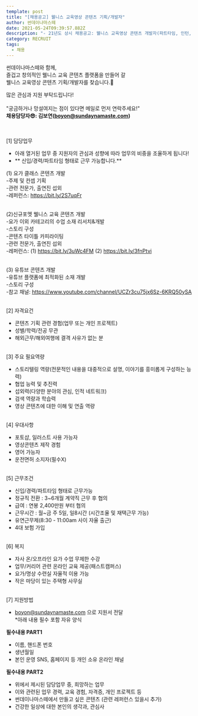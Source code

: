 ```yaml
---
template: post
title: "[채용공고] 웰니스 교육영상 콘텐츠 기획/개발자"
author: 썬데이나마스떼
date: 2021-05-24T09:39:57.882Z
description: "- 21년도 상시 채용공고: 웰니스 교육영상 콘텐츠 개발자(파트타임, 인턴, 신입, 경력)"
category: RECRUIT
tags:
  - 채용
---
```

썬데이나마스떼와 함께,\
즐겁고 창의적인 웰니스 교육 콘텐츠 플랫폼을 만들어 갈\
웰니스 교육영상 콘텐츠 기획/개발자를 찾습니다.🛶

많은 관심과 지원 부탁드립니다!\
\
"궁금하거나 망설여지는 점이 있다면 메일로 먼저 연락주세요!"\
**채용담당자😎: 김보연(boyon@sundaynamaste.com)**

\
\
\[1] 담당업무
- 아래 열거된 업무 중 지원자의 관심과 성향에 따라 업무의 비중을 조율하게 됩니다!
- ** 신입/경력/파트타임 형태로 근무 가능합니다.**


(1) 요가 클래스 콘텐츠 개발\
-주제 및 컨셉 기획\
-관련 전문가, 출연진 섭외\
-레퍼런스: https://bit.ly/2S7uqFr

\
(2)신규포멧 웰니스 교육 콘텐츠 개발\
-요가 이외 카테고리의 수업 소재 리서치&개발\
-스토리 구성\
-콘텐츠 타이틀 카피라이팅\
-관련 전문가, 출연진 섭외\
-레퍼런스: (1) https://bit.ly/3uWc4FM (2) https://bit.ly/3fnPtvi

\
(3) 유튜브 콘텐츠 개발\
-유튜브 플랫폼에 최적화된 소재 개발\
-스토리 구성\
-참고 채널: https://www.youtube.com/channel/UCZr3cu75jx6Sz-6KRQ50ySA

\
\[2] 자격요건
- 콘텐츠 기획 관련 경험(업무 또는 개인 프로젝트)
- 성별/학력/전공 무관
- 해외근무/해외여행에 결격 사유가 없는 분

\
\[3] 주요 필요역량
- 스토리텔링 역량(전문적인 내용을 대중적으로 설명, 이야기를 흥미롭게 구성하는 능력)
- 협업 능력 및 추진력
- 섭외력(다양한 분야의 관심, 인적 네트워크)
- 검색 역량과 학습력
- 영상 콘텐츠에 대한 이해 및 연출 역량

\
\[4] 우대사항
- 포토샵, 일러스트 사용 가능자
- 영상콘텐츠 제작 경험
- 영어 가능자
- 운전면허 소지자(필수X)

\
\[5] 근무조건
- 신입/경력/파트타임 형태로 근무가능
- 정규직 전환 : 3~6개월 계약직 근무 후 협의
- 급여 : 연봉 2,400만원 부터 협의
- 근무시간 : 월~금 주 5일, 일8시간 (시간조율 및 재택근무 가능) 
- 유연근무제(8:30 - 11:00am 사이 자율 출근)
- 4대 보험 가입

\
\[6] 복지
- 자사 온/오프라인 요가 수업 무제한 수강
- 업무/커리어 관련 온라인 교육 제공(패스트캠퍼스)
- 요가/명상 수련실 자율적 이용 가능
- 작은 마당이 있는 주택형 사무실

\
\[7] 지원방법
- boyon@sundaynamaste.com 으로 지원서 전달\
*아래 내용 필수 포함 자유 양식


**필수내용 PART1**
- 이름, 핸드폰 번호
- 생년월일
- 본인 운영 SNS, 홈페이지 등 개인 소유 온라인 채널


**필수내용 PART2**
- 위에서 제시된 담당업무 중, 희망하는 업무
- 이와 관련된 업무 경력, 교육 경험, 자격증, 개인 프로젝트 등
- 썬데이나마스떼에서 만들고 싶은 콘텐츠 (관련 레퍼런스 있을시 추가)
- 건강한 일상에 대한 본인의 생각과, 관심사
